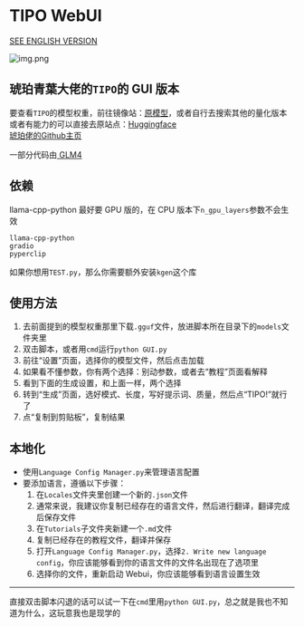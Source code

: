 # TIPO WebUI

[SEE ENGLISH VERSION](README-en.md)

![img.png](img.png)

## 琥珀青葉大佬的`TIPO`的 GUI 版本

要查看`TIPO`的模型权重，前往镜像站：[原模型](https://hf-mirror.com/collections/KBlueLeaf/tipo-66f9108eee826b5daad0d4bf)，或者自行去搜索其他的量化版本  
或者有能力的可以直接去原站点：[Huggingface](https://huggingface.co/collections/KBlueLeaf/tipo-66f9108eee826b5daad0d4bf)  
[琥珀佬的Github主页](https://github.com/KohakuBlueleaf)

一部分代码由[ GLM4 ](https://chatglm.cn/main/alltoolsdetail?lang=zh)

## 依赖

llama-cpp-python 最好要 GPU 版的，在 CPU 版本下`n_gpu_layers`参数不会生效

```text
llama-cpp-python
gradio
pyperclip
```

如果你想用`TEST.py`，那么你需要额外安装`kgen`这个库

## 使用方法

1. 去前面提到的模型权重那里下载`.gguf`文件，放进脚本所在目录下的`models`文件夹里
2. 双击脚本，或者用`cmd`运行`python GUI.py`
3. 前往“设置”页面，选择你的模型文件，然后点击加载
4. 如果看不懂参数，你有两个选择：别动参数，或者去“教程”页面看解释
5. 看到下面的生成设置，和上面一样，两个选择
6. 转到“生成”页面，选好模式、长度，写好提示词、质量，然后点“TIPO!”就行了
7. 点“复制到剪贴板”，复制结果

## 本地化

- 使用`Language Config Manager.py`来管理语言配置
- 要添加语言，遵循以下步骤：
    1. 在`Locales`文件夹里创建一个新的`.json`文件
    2. 通常来说，我建议你复制已经存在的语言文件，然后进行翻译，翻译完成后保存文件
    3. 在`Tutorials`子文件夹新建一个`.md`文件
    4. 复制已经存在的教程文件，翻译并保存
    5. 打开`Language Config Manager.py`，选择`2. Write new language config`，你应该能够看到你的语言文件的文件名出现在了选项里
    6. 选择你的文件，重新启动 Webui，你应该能够看到语言设置生效

---

直接双击脚本闪退的话可以试一下在`cmd`里用`python GUI.py`，总之就是我也不知道为什么，这玩意我也是现学的